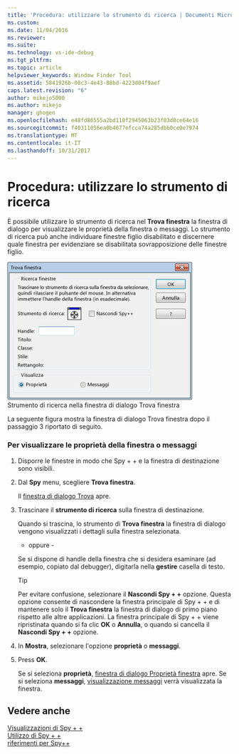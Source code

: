 ```yaml
---
title: 'Procedura: utilizzare lo strumento di ricerca | Documenti Microsoft'
ms.custom: 
ms.date: 11/04/2016
ms.reviewer: 
ms.suite: 
ms.technology: vs-ide-debug
ms.tgt_pltfrm: 
ms.topic: article
helpviewer_keywords: Window Finder Tool
ms.assetid: 5841926b-08c3-4e43-88bd-4223d04f9aef
caps.latest.revision: "6"
author: mikejo5000
ms.author: mikejo
manager: ghogen
ms.openlocfilehash: e48fd86555a2bd110f2945063b23f03d0ce64e16
ms.sourcegitcommit: f40311056ea0b4677efcca74a285dbb0ce0e7974
ms.translationtype: MT
ms.contentlocale: it-IT
ms.lasthandoff: 10/31/2017
---
```

# <a name="how-to-use-the-finder-tool"></a>Procedura: utilizzare lo strumento di ricerca
È possibile utilizzare lo strumento di ricerca nel **Trova finestra** la finestra di dialogo per visualizzare le proprietà della finestra o messaggi. Lo strumento di ricerca può anche individuare finestre figlio disabilitato e discernere quale finestra per evidenziare se disabilitata sovrapposizione delle finestre figlio.  
  
 ![Spy &#43; &#43; Finestra di dialogo Trova](../debugger/media/icon_spy--_find.png "Icon_Spy + + Find")  
Strumento di ricerca nella finestra di dialogo Trova finestra  
  
 La seguente figura mostra la finestra di dialogo Trova finestra dopo il passaggio 3 riportato di seguito.  
  
### <a name="to-display-window-properties-or-messages"></a>Per visualizzare le proprietà della finestra o messaggi  
  
1.  Disporre le finestre in modo che Spy + + e la finestra di destinazione sono visibili.  
  
2.  Dal **Spy** menu, scegliere **Trova finestra**.  
  
     Il [finestra di dialogo Trova](../debugger/find-window-dialog-box.md) apre.  
  
3.  Trascinare il **strumento di ricerca** sulla finestra di destinazione.  
  
     Quando si trascina, lo strumento di **Trova finestra** la finestra di dialogo vengono visualizzati i dettagli sulla finestra selezionata.  
  
     - oppure -  
  
     Se si dispone di handle della finestra che si desidera esaminare (ad esempio, copiato dal debugger), digitarla nella **gestire** casella di testo.  
  
    > [!TIP]
    >  Per evitare confusione, selezionare il **Nascondi Spy + +** opzione. Questa opzione consente di nascondere la finestra principale di Spy + + e di mantenere solo il **Trova finestra** la finestra di dialogo di primo piano rispetto alle altre applicazioni. La finestra principale di Spy + + viene ripristinata quando si fa clic **OK** o **Annulla**, o quando si cancella il **Nascondi Spy + +** opzione.  
  
4.  In **Mostra**, selezionare l'opzione **proprietà** o **messaggi**.  
  
5.  Press **OK**.  
  
     Se si seleziona **proprietà**, [finestra di dialogo Proprietà finestra](../debugger/window-properties-dialog-box.md) apre. Se si seleziona **messaggi**, [visualizzazione messaggi](../debugger/messages-view.md) verrà visualizzata la finestra.  
  
## <a name="see-also"></a>Vedere anche  
 [Visualizzazioni di Spy + +](../debugger/spy-increment-views.md)   
 [Utilizzo di Spy + +](../debugger/using-spy-increment.md)   
 [riferimenti per Spy++](../debugger/spy-increment-reference.md)